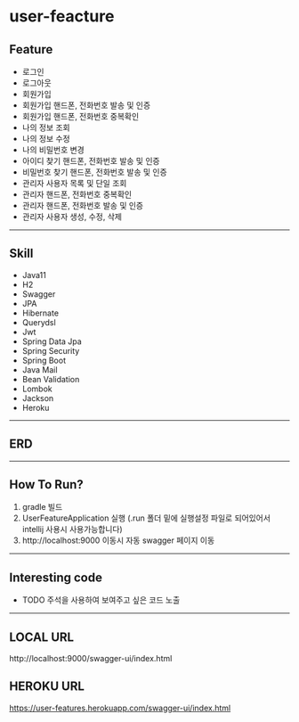 # user-feacture


## Feature
* 로그인
* 로그아웃
* 회원가입
* 회원가입 핸드폰, 전화번호 발송 및 인증
* 회원가입 핸드폰, 전화번호 중복확인
* 나의 정보 조회
* 나의 정보 수정
* 나의 비밀번호 변경
* 아이디 찾기 핸드폰, 전화번호 발송 및 인증
* 비밀번호 찾기 핸드폰, 전화번호 발송 및 인증
* 관리자 사용자 목록 및 단일 조회
* 관리자 핸드폰, 전화번호 중복확인
* 관리자 핸드폰, 전화번호 발송 및 인증
* 관리자 사용자 생성, 수정, 삭제


---

## Skill
* Java11
* H2
* Swagger
* JPA
* Hibernate
* Querydsl
* Jwt
* Spring Data Jpa
* Spring Security
* Spring Boot
* Java Mail
* Bean Validation
* Lombok
* Jackson
* Heroku

---

## ERD

---
## How To Run?
1. gradle 빌드
2. UserFeatureApplication 실행 (.run 폴더 밑에 실행설정 파일로 되어있어서 intellij 사용시 사용가능합니다)
3. http://localhost:9000 이동시 자동 swagger 페이지 이동
---
## Interesting code
* TODO 주석을 사용하여 보여주고 싶은 코드 노출

---
## LOCAL URL
http://localhost:9000/swagger-ui/index.html
## HEROKU URL
https://user-features.herokuapp.com/swagger-ui/index.html